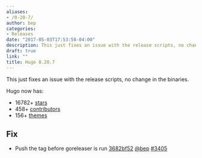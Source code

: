 ```yaml
---
aliases:
- /0-20-7/
author: bep
categories:
- Releases
date: "2017-05-03T17:53:58-04:00"
description: This just fixes an issue with the release scripts, no change in the binaries
draft: true
link: ""
title: Hugo 0.20.7
---
```


This just fixes an issue with the release scripts, no change in the binaries.


Hugo now has:

* 16782&#43; [stars](https://github.com/gohugoio/hugo/stargazers)
* 458&#43; [contributors](https://github.com/gohugoio/hugo/graphs/contributors)
* 156&#43; [themes](http://themes.gohugo.io/)

## Fix

* Push the tag before goreleaser is run [3682bf52](https://github.com/gohugoio/hugo/commit/3682bf527989e86d9da32d76809306cb576383e8) [@bep](https://github.com/bep) [#3405](https://github.com/gohugoio/hugo/issues/3405) 